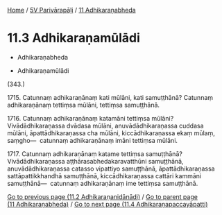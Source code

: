 
[Home](/) / [5V Parivārapāḷi](../../5V.md) / [11 Adhikaraṇabheda](../11.md)

# 11.3 Adhikaraṇamūlādi

* Adhikaraṇabheda

* Adhikaraṇamūlādi

(343.)

1715\. Catunnaṃ adhikaraṇānaṃ kati mūlāni, kati samuṭṭhānā? Catunnaṃ adhikaraṇānaṃ tettiṃsa mūlāni, tettiṃsa samuṭṭhānā.

1716\. Catunnaṃ adhikaraṇānaṃ katamāni tettiṃsa mūlāni? Vivādādhikaraṇassa dvādasa mūlāni, anuvādādhikaraṇassa cuddasa mūlāni, āpattādhikaraṇassa cha mūlāni, kiccādhikaraṇassa ekaṃ mūlaṃ, saṃgho—  catunnaṃ adhikaraṇānaṃ imāni tettiṃsa mūlāni.

1717\. Catunnaṃ adhikaraṇānaṃ katame tettiṃsa samuṭṭhānā? Vivādādhikaraṇassa aṭṭhārasabhedakaravatthūni samuṭṭhānā, anuvādādhikaraṇassa catasso vipattiyo samuṭṭhānā, āpattādhikaraṇassa sattāpattikkhandhā samuṭṭhānā, kiccādhikaraṇassa cattāri kammāni samuṭṭhānā—  catunnaṃ adhikaraṇānaṃ ime tettiṃsa samuṭṭhānā.

[Go to previous page (11.2 Adhikaraṇanidānādi)](11.2.md) / [Go to parent page (11 Adhikaraṇabheda)](../11.md) / [Go to next page (11.4 Adhikaraṇapaccayāpatti)](11.4.md)


